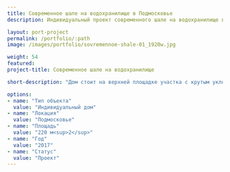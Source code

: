 ```yaml
---
title: Современное шале на водохранилище в Подмосковье
description: Индивидуальный проект современного шале на водохранилище в Подмосковье от архитектурного бюро А510. Индивидуальное проектирование на заказ.

layout: port-project
permalink: /portfolio/:path
image: /images/portfolio/sovremennoe-shale-01_1920w.jpg

weight: 54
featured:
project-title: Современное шале на водохранилище

short-description: "Дом стоит на верхней площадке участка с крутым уклоном. Конструкция дома - каркас из клееного бруса с заполнением между колоннами. Безрамочные окна гостиной и спальни развернуты на водохранилище. Внутреннее пространство дома продолжается внешними террасами, которые каскадом спускаются по участку вниз к воде. Террасы имеют разную функцию - зона отдыха, костер, йога, барбекю."

options:
- name: "Тип объекта"
  value: "Индивидуальный дом"
- name: "Локация"
  value: "Подмосковье"
- name: "Площадь"
  value: "220 м<sup>2</sup>"
- name: "Год"
  value: "2017"
- name: "Статус"
  value: "Проект"
---
```

